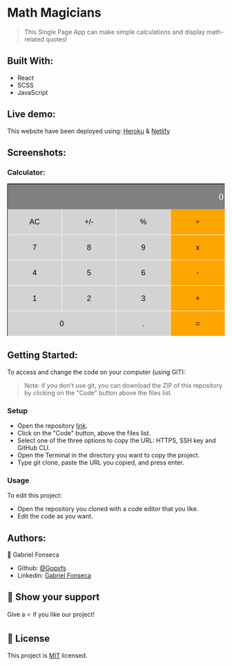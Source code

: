 # Math Magicians
> This Single Page App can make simple calculations and display math-related quotes!

## Built With:
- React
- SCSS
- JavaScript

## Live demo:
This website have been deployed using:
[Heroku](https://math-magicians-gopxfs.herokuapp.com/) & [Netlify](https://math-magicians-gopfs.netlify.app/)

## Screenshots:
### Calculator:
![Calculator screenshot](/screenshots/calculator.png "Calculator")

## Getting Started:
To access and change the code on your computer (using GIT):
> Note: if you don't use git, you can download the ZIP of this repository by clicking on the "Code" button above the files list.
### Setup
- Open the repository [link](https://github.com/Gopxfs/Math-Magicians).
- Click on the "Code" button, above the files list.
- Select one of the three options to copy the URL: HTTPS, SSH key and GitHub CLI.
- Open the Terminal in the directory you want to copy the project.
- Type git clone, paste the URL you copied, and press enter.
### Usage
To edit this project:
- Open the repository you cloned with a code editor that you like.
- Edit the code as you want.

## Authors:
:bust_in_silhouette: Gabriel Fonseca
- Github: [@Gopxfs](https://github.com/Gopxfs)
- Linkedin: [Gabriel Fonseca](https://www.linkedin.com/in/gabriel-fonseca-sales-8bb64b236/)


## :star2: Show your support
Give a :star: if you like our project!

## :pencil: License
This project is [MIT](https://github.com/Gopxfs/Math-Magicians/blob/main/LICENSE) licensed.